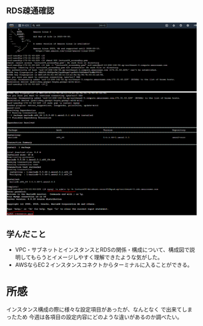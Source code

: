 ## RDS疎通確認

![2_ターミナル接続](image/2_ターミナル接続.PNG)
![3_RDS疎通確認](image/3_RDS疎通確認.PNG)


## 学んだこと
- VPC・サブネットとインスタンスとRDSの関係・構成について、構成図で説明してもらうとイメージしやすく理解できたような気がした。
- AWSならEC２インスタンスコネクトからターミナルに入ることができる。

# 所感
インスタンス構成の際に様々な設定項目があったが、なんとなく で出来てしまったため
今週は各項目の設定内容にどのような違いがあるのか調べたい。
